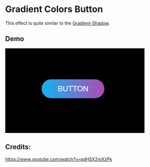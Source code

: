 # Gradient Colors Button

This effect is quite similar to the [Gradient-Shadow](/Effects/Gradient-Shadow/).

## Demo

![demo of this](/img/gradient_button.gif)


## Credits:

https://www.youtube.com/watch?v=pdH5X2mXzPk
